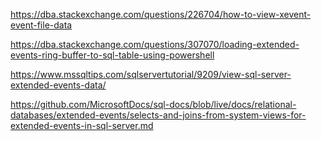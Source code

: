 https://dba.stackexchange.com/questions/226704/how-to-view-xevent-event-file-data
  
https://dba.stackexchange.com/questions/307070/loading-extended-events-ring-buffer-to-sql-table-using-powershell  

https://www.mssqltips.com/sqlservertutorial/9209/view-sql-server-extended-events-data/  

https://github.com/MicrosoftDocs/sql-docs/blob/live/docs/relational-databases/extended-events/selects-and-joins-from-system-views-for-extended-events-in-sql-server.md  
